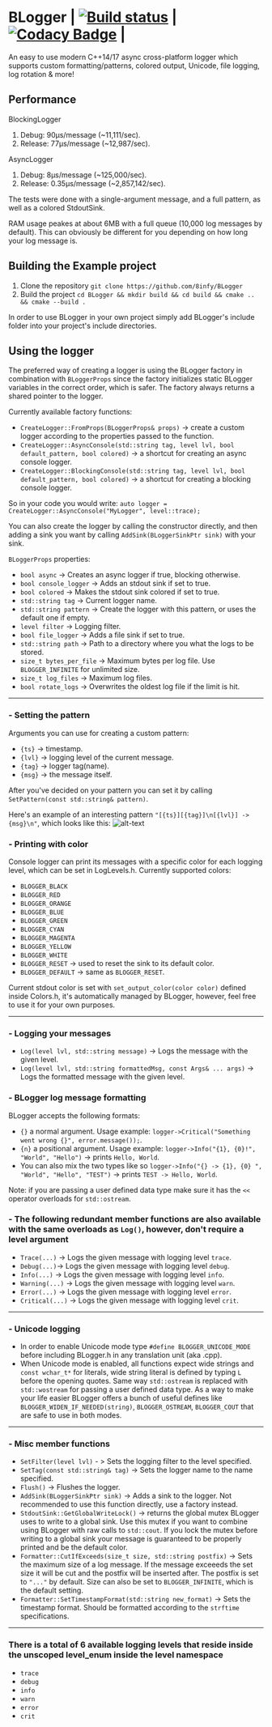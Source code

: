 # BLogger | [![Build status](https://ci.appveyor.com/api/projects/status/nbwtd4mu4cjmnjcm?svg=true)](https://ci.appveyor.com/project/8infy/blogger) | [![Codacy Badge](https://api.codacy.com/project/badge/Grade/19f939802f724ad4a53854068325f0a3)](https://www.codacy.com/app/8infy/BLogger?utm_source=github.com&amp;utm_medium=referral&amp;utm_content=8infy/BLogger&amp;utm_campaign=Badge_Grade) |

An easy to use modern C++14/17 async cross-platform logger which supports custom formatting/patterns, colored output, Unicode, file logging, log rotation & more!

## Performance
BlockingLogger
1. Debug: 90μs/message (~11,111/sec).
2. Release: 77μs/message (~12,987/sec).  

AsyncLogger
1. Debug: 8μs/message (~125,000/sec).
2. Release: 0.35μs/message (~2,857,142/sec).

The tests were done with a single-argument message, and a full pattern, as well as a colored StdoutSink.

RAM usage peakes at about 6MB with a full queue (10,000 log messages by default). This can obviously be different for you depending on how long your log message is.
## Building the Example project
1. Clone the repository `git clone https://github.com/8infy/BLogger`
2. Build the project `cd BLogger && mkdir build && cd build && cmake .. && cmake --build .` 

In order to use BLogger in your own project simply add BLogger's include folder into your project's include directories.
## Using the logger  
The preferred way of creating a logger is using the BLogger factory in combination with `BLoggerProps` since the factory initializes static BLogger variables in the correct order, which is safer. 
The factory always returns a shared pointer to the logger.  

Currently available factory functions:
-   `CreateLogger::FromProps(BLoggerProps& props)` -> create a custom logger according to the properties passed to the function.
-   `CreateLogger::AsyncConsole(std::string tag, level lvl, bool default_pattern, bool colored)` -> a shortcut for creating an async console logger.
-   `CreateLogger::BlockingConsole(std::string tag, level lvl, bool default_pattern, bool colored)` -> a shortcut for creating a blocking console logger.

So in your code you would write: `auto logger = CreateLogger::AsyncConsole("MyLogger", level::trace);`  

You can also create the logger by calling the constructor directly, and then adding a sink you want by calling `AddSink(BLoggerSinkPtr sink)` with your sink.

`BLoggerProps` properties:
-   `bool async` -> Creates an async logger if true, blocking otherwise.
-   `bool console_logger` -> Adds an stdout sink if set to true.
-   `bool colored` -> Makes the stdout sink colored if set to true.
-   `std::string tag` -> Current logger name.
-   `std::string pattern` -> Create the logger with this pattern, or uses the default one if empty.
-   `level filter` -> Logging filter.
-   `bool file_logger` -> Adds a file sink if set to true.
-   `std::string path` -> Path to a directory where you what the logs to be stored.
-   `size_t bytes_per_file` -> Maximum bytes per log file. Use `BLOGGER_INFINITE` for unlimited size.
-   `size_t log_files` -> Maximum log files.
-   `bool rotate_logs` -> Overwrites the oldest log file if the limit is hit.

---
### - Setting the pattern  
Arguments you can use for creating a custom pattern:
-   `{ts}` -> timestamp.
-   `{lvl}` -> logging level of the current message.
-   `{tag}` -> logger tag(name).
-   `{msg}` -> the message itself.  

After you've decided on your pattern you can set it by calling `SetPattern(const std::string& pattern)`.

Here's an example of an interesting pattern `"[{ts}][{tag}]\n[{lvl}] -> {msg}\n"`, which looks like this:
![alt-text](https://i.ibb.co/w0yfBcL/BLogger.png)

### - Printing with color
Console logger can print its messages with a specific color for each logging level, which can be set in LogLevels.h.
Currently supported colors:
-   `BLOGGER_BLACK`
-   `BLOGGER_RED`
-   `BLOGGER_ORANGE`
-   `BLOGGER_BLUE`
-   `BLOGGER_GREEN`
-   `BLOGGER_CYAN`
-   `BLOGGER_MAGENTA`
-   `BLOGGER_YELLOW`
-   `BLOGGER_WHITE`
-   `BLOGGER_RESET` -> used to reset the sink to its default color.
-   `BLOGGER_DEFAULT` -> same as `BLOGGER_RESET`.

Current stdout color is set with `set_output_color(color color)` defined inside Colors.h, it's automatically managed by BLogger, however, feel free to use it for your own purposes.  

---
### - Logging your messages
-   `Log(level lvl, std::string message)` -> Logs the message with the given level.  
-   `Log(level lvl, std::string formattedMsg, const Args& ... args)` -> Logs the formatted message with the given level.

### - BLogger log message formatting
BLogger accepts the following formats:
-   `{}` a normal argument. Usage example: `logger->Critical("Something went wrong {}", error.message());`.
-   `{n}` a positional argument. Usage example: `logger->Info("{1}, {0}!", "World", "Hello")` -> prints `Hello, World`.
-   You can also mix the two types like so `logger->Info("{} -> {1}, {0} ", "World", "Hello", "TEST")` -> prints `TEST -> Hello, World`.  

Note: if you are passing a user defined data type make sure it has the `<<` operator overloads for `std::ostream`.

### - The following redundant member functions are also available with the same overloads as `Log()`, however, don't require a level argument
-   `Trace(...)` -> Logs the given message with logging level `trace`.
-   `Debug(...)`-> Logs the given message with logging level `debug`.
-   `Info(...)` -> Logs the given message with logging level `info`.
-   `Warning(...)` -> Logs the given message with logging level `warn`.
-   `Error(...)` -> Logs the given message with logging level `error`.
-   `Critical(...)` -> Logs the given message with logging level `crit`.
--- 
### - Unicode logging  
-   In order to enable Unicode mode type `#define BLOGGER_UNICODE_MODE` before including BLogger.h in any translation unit (aka .cpp).  
-   When Unicode mode is enabled, all functions expect wide strings and `const wchar_t*` for literals, wide string literal is defined by typing `L` before the opening quotes. Same way `std::ostream` is replaced with `std::wostream` for passing a user defined data type. As a way to make your life easier BLogger offers a bunch of useful defines like `BLOGGER_WIDEN_IF_NEEDED(string)`, `BLOGGER_OSTREAM`, `BLOGGER_COUT` that are safe to use in both modes. 
---
### - Misc member functions
-   `SetFilter(level lvl)` - > Sets the logging filter to the level specified.
-   `SetTag(const std::string& tag)` -> Sets the logger name to the name specified.
-   `Flush()` -> Flushes the logger.
-   `AddSink(BLoggerSinkPtr sink)` -> Adds a sink to the logger. Not recommended to use this function directly, use a factory instead.
-   `StdoutSink::GetGlobalWriteLock()` -> returns the global mutex BLogger uses to write to a global sink. Use this mutex if you want to combine using BLogger with raw calls to `std::cout`. If you lock the mutex before writing to a global sink your message is guaranteed to be properly printed and be the default color.
-   `Formatter::CutIfExceeds(size_t size, std::string postfix)` -> Sets the maximum size of a log message. If the message exceeeds the set size it will be cut and the postfix will be inserted after. The postfix is set to `"..."` by default. Size can also be set to `BLOGGER_INFINITE`, which is the default setting.
-   `Formatter::SetTimestampFormat(std::string new_format)` -> Sets the timestamp format. Should be formatted according to the `strftime` specifications.
---
### There is a total of 6 available logging levels that reside inside the unscoped level_enum inside the level namespace
-   `trace`
-   `debug`
-   `info`
-   `warn`
-   `error`
-   `crit`
